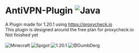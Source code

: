 # AntiVPN-Plugin ![Java](https://img.shields.io/badge/java-%23ED8B00.svg?style=for-the-badge&logo=openjdk&logoColor=white)
A Plugin made for 1.20.1 using https://proxycheck.io <br>
This plugin is designed around the free plan for proxycheck.io <br>
Not finished yet <br>
<br>
![Minecraft](https://img.shields.io/badge/Minecraft%20-235c29) ![Spigot](https://img.shields.io/badge/Spigot%20-312AC8) ![1.20.1](https://img.shields.io/badge/1.20.1%20-37c4c0)  ![@DumbDerg](https://img.shields.io/badge/@DumbDerg%20-A384CF)
